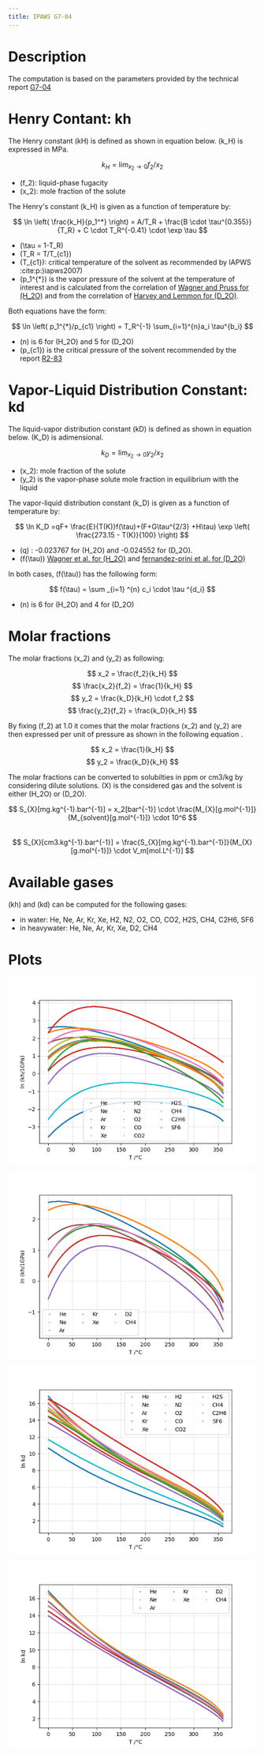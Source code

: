 ```yaml
---
title: IPAWS G7-04
---
```


# Description

The computation is based on the parameters provided by the technical report [G7-04](../references.html)

# Henry Contant: kh

The Henry constant \(kH\) is defined as shown in equation below.
\(k_H\) is expressed in MPa.

$$ k_H = \lim_{x_2 \rightarrow 0} f_2/x_2 $$
 
* \(f_2\): liquid-phase fugacity
* \(x_2\): mole fraction of the solute
 
The Henry's constant \(k_H\) is given as a function of temperature by:

$$  \ln \left( \frac{k_H}{p_1^*} \right) = A/T_R + \frac{B \cdot \tau^{0.355}}{T_R} + C \cdot T_R^{-0.41} \cdot \exp \tau $$

* \(\tau = 1-T_R\)
* \(T_R = T/T_{c1}\)
* \(T_{c1}\): critical temperature of the solvent as recommended by IAPWS :cite:p:\)iapws2007\)
* \(p_1^{*}\) is the vapor pressure of the solvent at the temperature of interest and 
  is calculated from the correlation of [Wagner and Pruss for \(H_2O\)](../references.html) 
  and from the correlation of [Harvey and Lemmon  for \(D_2O\)](../references).

Both equations have the form: 

$$ \ln \left( p_1^{*}/p_{c1} \right) = T_R^{-1} \sum_{i=1}^{n}a_i \tau^{b_i} $$

* \(n\) is 6 for  \(H_2O\) and 5 for \(D_2O\)
* \(p_{c1}\) is the critical pressure of the solvent recommended by the report [R2-83](../references.html) 


# Vapor-Liquid Distribution Constant: kd

The liquid-vapor distribution constant \(kD\) is defined as shown in equation below.
\(K_D\) is adimensional.


$$    k_D = \lim_{x_2 \rightarrow 0} y_2/x_2 $$

* \(x_2\): mole fraction of the solute
* \(y_2\) is the vapor-phase solute mole fraction in equilibrium with the liquid

The vapor-liquid distribution constant \(k_D\) is given as a function of temperature by:

$$    \ln K_D =qF+ \frac{E}{T(K)}f(\tau)+(F+G\tau^{2/3} +H\tau) \exp \left( \frac{273.15 - T(K)}{100} \right) $$

* \(q\) : -0.023767 for \(H_2O\) and -0.024552 for \(D_2O\).
* \(f(\tau)\) [Wagner et al. for \(H_2O\)](../references)  and [fernandez-prini et al. for \(D_2O\)](../references.html)

In both cases, \(f(\tau)\) has the following form:
    
$$ f(\tau) = \sum _{i=1} ^{n} c_i \cdot \tau ^{d_i} $$

* \(n\) is 6 for \(H_2O\) and 4 for \(D_2O\) 

# Molar fractions

The molar fractions \(x_2\) and \(y_2\) as following: 

$$    x_2 = \frac{f_2}{k_H} $$
$$ \frac{x_2}{f_2} = \frac{1}{k_H} $$
$$ y_2 = \frac{k_D}{k_H} \cdot f_2 $$
$$ \frac{y_2}{f_2} = \frac{k_D}{k_H} $$

By fixing \(f_2\) at 1.0 it comes that the molar fractions 
\(x_2\) and \(y_2\) are then expressed per 
unit of pressure as shown in the following equation .

$$ x_2 = \frac{1}{k_H} $$
$$ y_2 = \frac{k_D}{k_H} $$

The molar fractions can be converted to solubilties in ppm or cm3/kg by considering dilute solutions. 
\(X\) is the considered gas and the solvent is either \(H_2O\) or \(D_2O\).


$$ S_{X}[mg.kg^{-1}.bar^{-1}] = x_2[bar^{-1}] \cdot \frac{M_{X}[g.mol^{-1}]}{M_{solvent}[g.mol^{-1}]} \cdot 10^6 $$    
$$ S_{X}[cm3.kg^{-1}.bar^{-1}] = \frac{S_{X}[mg.kg^{-1}.bar^{-1}]}{M_{X}[g.mol^{-1}]} \cdot V_m[mol.L^{-1}] $$
    
# Available gases

\(kh\) and \(kd\) can be computed for the following gases:

* in water: He, Ne, Ar, Kr, Xe, H2, N2, O2, CO, CO2, H2S, CH4, C2H6, SF6
* in heavywater: He, Ne, Ar, Kr, Xe, D2, CH4

# Plots

![kh_H2O](../../media/kh_H2O.png)

![kh_D2O](../../media/kh_D2O.png)

![kd_H2O](../../media/kd_H2O.png)

![kd_D2O](../../media/kd_D2O.png)

